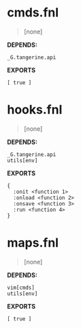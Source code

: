 # cmds.fnl
> [none]

**DEPENDS:**
```
_G.tangerine.api
```

**EXPORTS**
```fennel
[ true ]
```

# hooks.fnl
> [none]

**DEPENDS:**
```
_G.tangerine.api
utils[env]
```

**EXPORTS**
```fennel
{
  :onit <function 1>
  :onload <function 2>
  :onsave <function 3>
  :run <function 4>
}
```

# maps.fnl
> [none]

**DEPENDS:**
```
vim[cmds]
utils[env]
```

**EXPORTS**
```fennel
[ true ]
```

